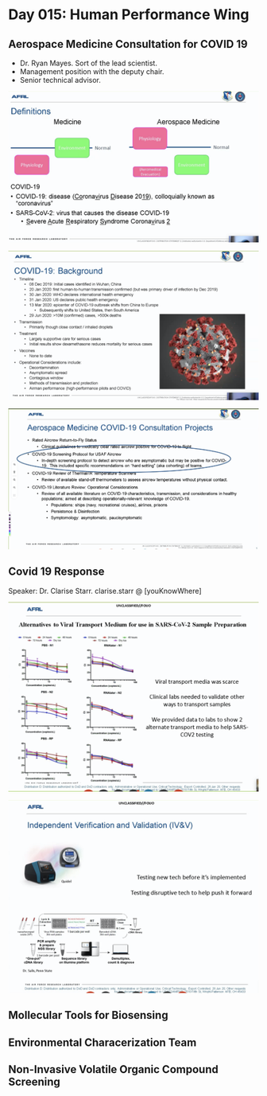 # Day 015: Human Performance Wing

## Aerospace Medicine Consultation for COVID 19

* Dr. Ryan Mayes. Sort of the lead scientist.
* Management position with the deputy chair.
* Senior technical advisor.

![SARS-CoV-2 is the one we&apos;re worrying about.](../../.gitbook/assets/image%20%2854%29.png)

![](../../.gitbook/assets/image%20%2853%29.png)

![](../../.gitbook/assets/image%20%2852%29.png)



## Covid 19 Response

Speaker: Dr. Clarise Starr. clarise.starr @ \[youKnowWhere\]

![](../../.gitbook/assets/image%20%2856%29.png)

![](../../.gitbook/assets/image%20%2851%29.png)

## Mollecular Tools for Biosensing

## Environmental Characerization Team

## Non-Invasive Volatile Organic Compound Screening

